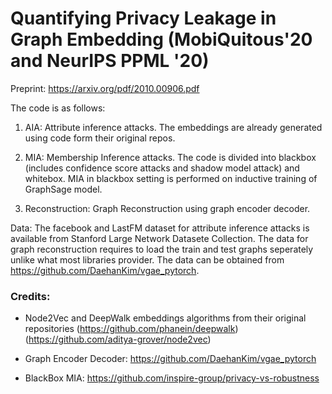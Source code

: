 # Quantifying Privacy Leakage in Graph Embedding (MobiQuitous'20 and NeurIPS PPML '20)

Preprint: https://arxiv.org/pdf/2010.00906.pdf

The code is as follows:

1) AIA: Attribute inference attacks. The embeddings are already generated using code form their original repos.

2) MIA: Membership Inference attacks. The code is divided into blackbox (includes confidence score attacks and shadow model attack) and whitebox. MIA in blackbox setting is performed on inductive training of GraphSage model. 

3) Reconstruction: Graph Reconstruction using graph encoder decoder.

Data: The facebook and LastFM dataset for attribute inference attacks is available from Stanford Large Network Datasete Collection. The data for graph reconstruction requires to load the train and test graphs seperately unlike what most libraries provider. The data can be obtained from https://github.com/DaehanKim/vgae_pytorch.


### Credits:

- Node2Vec and DeepWalk embeddings algorithms from their original repositories (https://github.com/phanein/deepwalk) (https://github.com/aditya-grover/node2vec)

- Graph Encoder Decoder: https://github.com/DaehanKim/vgae_pytorch

- BlackBox MIA: https://github.com/inspire-group/privacy-vs-robustness

